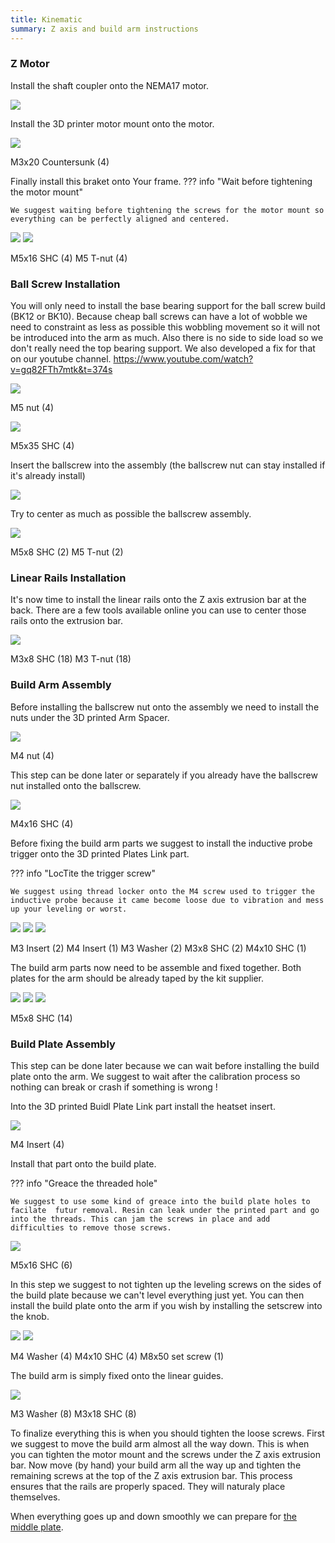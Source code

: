 ```yaml
---
title: Kinematic
summary: Z axis and build arm instructions
---
```


### Z Motor

Install the shaft coupler onto the NEMA17 motor.

![](./../images/Screenshot_6.png)

Install the 3D printer motor mount onto the motor.

![](./../images/Screenshot_7.png)

M3x20 Countersunk (4)

Finally install this braket onto Your frame.
??? info "Wait before tightening the motor mount"

    We suggest waiting before tightening the screws for the motor mount so everything can be perfectly aligned and centered.  

![](./../images/Screenshot_8.png)
![](./../images/Screenshot_9.png)

M5x16 SHC (4)
M5 T-nut (4)

### Ball Screw Installation

You will only need to install  the base bearing support for the ball screw build (BK12 or BK10). Because cheap ball screws can have a lot of wobble we need to constraint as less as possible this wobbling movement so it will not be introduced into the arm as much. Also there is no side to side load so we don't really need the top bearing support. We also developed a fix for that on our youtube channel. https://www.youtube.com/watch?v=gq82FTh7mtk&t=374s

![](./../images/Screenshot_10.png)

M5 nut (4)

![](./../images/Screenshot_11.png)

M5x35 SHC (4)

Insert the ballscrew into the assembly (the ballscrew nut can stay installed if it's already install)

![](./../images/Screenshot_12.png)

Try to center as much as possible the ballscrew assembly.

![](./../images/Screenshot_13.png)

M5x8 SHC (2)
M5 T-nut (2)

### Linear Rails Installation

It's now time to install the linear rails onto the Z axis extrusion bar at the back. There are a few tools available online you can use to center those rails onto the extrusion bar.

![](./../images/Screenshot_14.png)

M3x8 SHC (18)
M3 T-nut (18)

### Build Arm Assembly

Before installing the ballscrew nut onto the assembly we need to install the nuts under the 3D printed Arm Spacer.

![](./../images/Screenshot_15.png)

M4 nut (4)

This step can be done later or separately if you already have the ballscrew nut installed onto the ballscrew.

![](./../images/Screenshot_16.png)

M4x16 SHC (4)

Before fixing the build arm parts we suggest to install the inductive probe trigger onto the 3D printed Plates Link part.

??? info "LocTite the trigger screw"

    We suggest using thread locker onto the M4 screw used to trigger the inductive probe because it came become loose due to vibration and mess up your leveling or worst.  

![](./../images/Screenshot_20.png)
![](./../images/Screenshot_21.png)
![](./../images/Screenshot_22.png)

M3 Insert (2)
M4 Insert (1)
M3 Washer (2)
M3x8 SHC (2)
M4x10 SHC (1)

The build arm parts now need to be assemble and fixed together. Both plates for the arm should be already taped by the kit supplier.

![](./../images/Screenshot_17.png)
![](./../images/Screenshot_18.png)
![](./../images/Screenshot_19.png)

M5x8 SHC (14)

### Build Plate Assembly

This step can be done later because we can wait before installing the build plate onto the arm. We suggest to wait after the calibration process so nothing can break or crash if something is wrong !

Into the 3D printed Buidl Plate Link part install the heatset insert.

![](./../images/Screenshot_23.png)

M4 Insert (4)

Install that part onto the build plate.

??? info "Greace the threaded hole"

    We suggest to use some kind of greace into the build plate holes to facilate  futur removal. Resin can leak under the printed part and go into the threads. This can jam the screws in place and add difficulties to remove those screws. 

![](./../images/Screenshot_24.png)

M5x16 SHC (6)

In this step we suggest to not tighten up the leveling screws on the sides of the build plate because we can't level everything just yet. You can then install the build plate onto the arm if you wish by installing the setscrew into the knob.

![](./../images/Screenshot_25.png)
![](./../images/Screenshot_26.png)

M4 Washer (4)
M4x10 SHC (4)
M8x50 set screw (1)

The build arm is simply fixed onto the linear guides.

![](./../images/Screenshot_27.png)

M3 Washer (8)
M3x18 SHC (8)

To finalize everything this is when you should tighten the loose screws. First we suggest to move the build arm almost all the way down. This is when you can tighten the motor mount and the screws under the Z axis extrusion bar. Now move (by hand) your build arm all the way up and tighten the remaining screws at the top of the Z axis extrusion bar. This process ensures that the rails are properly spaced. They will naturaly place themselves.

When everything goes up and down smoothly we can prepare for [the middle plate](./middleplate.md).